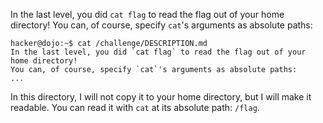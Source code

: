 In the last level, you did `cat flag` to read the flag out of your home directory!
You can, of course, specify `cat`'s arguments as absolute paths:

```
hacker@dojo:~$ cat /challenge/DESCRIPTION.md
In the last level, you did `cat flag` to read the flag out of your home directory!
You can, of course, specify `cat`'s arguments as absolute paths:
...
```

In this directory, I will not copy it to your home directory, but I will make it readable.
You can read it with `cat` at its absolute path: `/flag`.

